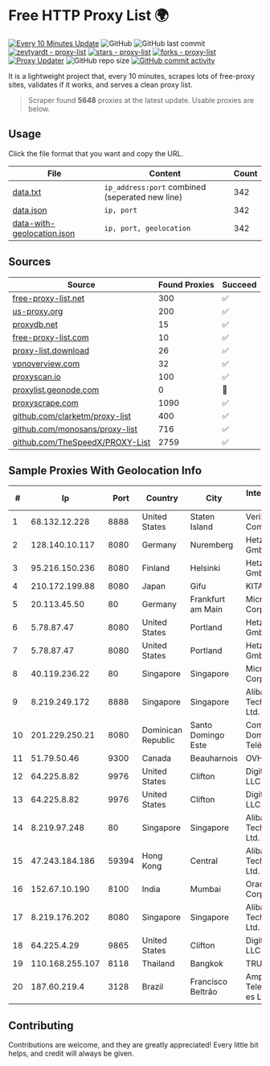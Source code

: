 
# Free HTTP Proxy List 🌍

[![Every 10 Minutes Update](https://github.com/mertguvencli/http-proxy-list/actions/workflows/main.yml/badge.svg?branch=main)](https://github.com/mertguvencli/http-proxy-list/actions/workflows/main.yml)
![GitHub](https://img.shields.io/github/license/mertguvencli/http-proxy-list)
![GitHub last commit](https://img.shields.io/github/last-commit/mertguvencli/http-proxy-list)
[![zevtyardt - proxy-list](https://img.shields.io/static/v1?label=zevtyardt&message=proxy-list&color=blue&logo=github)](https://github.com/zevtyardt/proxy-list "Go to GitHub repo")
[![stars - proxy-list](https://img.shields.io/github/stars/zevtyardt/proxy-list?style=social)](https://github.com/zevtyardt/proxy-list)
[![forks - proxy-list](https://img.shields.io/github/forks/zevtyardt/proxy-list?style=social)](https://github.com/zevtyardt/proxy-list)
[![Proxy Updater](https://github.com/zevtyardt/proxy-list/workflows/Proxy%20Updater/badge.svg)](https://github.com/zevtyardt/proxy-list/actions?query=workflow:"Proxy+Updater")
![GitHub repo size](https://img.shields.io/github/repo-size/zevtyardt/proxy-list)
[![GitHub commit activity](https://img.shields.io/github/commit-activity/m/zevtyardt/proxy-list?logo=commits)](https://github.com/zevtyardt/proxy-list/commits/main)

It is a lightweight project that, every 10 minutes, scrapes lots of free-proxy sites, validates if it works, and serves a clean proxy list.

> Scraper found **5648** proxies at the latest update. Usable proxies are below.

## Usage

Click the file format that you want and copy the URL.

|File|Content|Count|
|----|-------|-----|
|[data.txt](https://raw.githubusercontent.com/mertguvencli/http-proxy-list/main/proxy-list/data.txt)|`ip_address:port` combined (seperated new line)|342|
|[data.json](https://raw.githubusercontent.com/mertguvencli/http-proxy-list/main/proxy-list/data.json)|`ip, port`|342|
|[data-with-geolocation.json](https://raw.githubusercontent.com/mertguvencli/http-proxy-list/main/proxy-list/data-with-geolocation.json)|`ip, port, geolocation`|342|

## Sources

|Source|Found Proxies|Succeed|
|------|-------------|-------|
|[free-proxy-list.net](https://free-proxy-list.net)|300|✅|
|[us-proxy.org](https://www.us-proxy.org)|200|✅|
|[proxydb.net](http://proxydb.net)|15|✅|
|[free-proxy-list.com](https://free-proxy-list.com/?page=&port=&type%5B%5D=http&type%5B%5D=https&up_time=0&search=Search)|10|✅|
|[proxy-list.download](https://www.proxy-list.download/HTTP)|26|✅|
|[vpnoverview.com](https://vpnoverview.com/privacy/anonymous-browsing/free-proxy-servers)|32|✅|
|[proxyscan.io](https://www.proxyscan.io)|100|✅|
|[proxylist.geonode.com](https://proxylist.geonode.com/api/proxy-list?limit=300&page=1&sort_by=lastChecked&sort_type=desc&protocols=http,https)|0|🚫|
|[proxyscrape.com](https://api.proxyscrape.com/v2/?request=displayproxies&protocol=http&timeout=10000&country=all&ssl=all&anonymity=all)|1090|✅|
|[github.com/clarketm/proxy-list](https://raw.githubusercontent.com/clarketm/proxy-list/master/proxy-list-raw.txt)|400|✅|
|[github.com/monosans/proxy-list](https://raw.githubusercontent.com/monosans/proxy-list/main/proxies/http.txt)|716|✅|
|[github.com/TheSpeedX/PROXY-List](https://raw.githubusercontent.com/TheSpeedX/PROXY-List/master/http.txt)|2759|✅|


## Sample Proxies With Geolocation Info

|#|Ip|Port|Country|City|Internet Service Provider|
|-|--|----|-------|----|-------------------------|
|1|68.132.12.228|8888|United States|Staten Island|Verizon Communications|
|2|128.140.10.117|8080|Germany|Nuremberg|Hetzner Online GmbH|
|3|95.216.150.236|8080|Finland|Helsinki|Hetzner Online GmbH|
|4|210.172.199.88|8080|Japan|Gifu|KITAGATA|
|5|20.113.45.50|80|Germany|Frankfurt am Main|Microsoft Corporation|
|6|5.78.87.47|8080|United States|Portland|Hetzner Online GmbH|
|7|5.78.87.47|8080|United States|Portland|Hetzner Online GmbH|
|8|40.119.236.22|80|Singapore|Singapore|Microsoft Corporation|
|9|8.219.249.172|8888|Singapore|Singapore|Alibaba (US) Technology Co., Ltd.|
|10|201.229.250.21|8080|Dominican Republic|Santo Domingo Este|Compañía Dominicana de Teléfonos S. A.|
|11|51.79.50.46|9300|Canada|Beauharnois|OVH SAS|
|12|64.225.8.82|9976|United States|Clifton|DigitalOcean, LLC|
|13|64.225.8.82|9976|United States|Clifton|DigitalOcean, LLC|
|14|8.219.97.248|80|Singapore|Singapore|Alibaba (US) Technology Co., Ltd.|
|15|47.243.184.186|59394|Hong Kong|Central|Alibaba (US) Technology Co., Ltd.|
|16|152.67.10.190|8100|India|Mumbai|Oracle Corporation|
|17|8.219.176.202|8080|Singapore|Singapore|Alibaba (US) Technology Co., Ltd.|
|18|64.225.4.29|9865|United States|Clifton|DigitalOcean, LLC|
|19|110.168.255.107|8118|Thailand|Bangkok|TRUENET|
|20|187.60.219.4|3128|Brazil|Francisco Beltrão|Ampernet Telecomunica??es Ltda|



## Contributing

Contributions are welcome, and they are greatly appreciated! Every
little bit helps, and credit will always be given.

